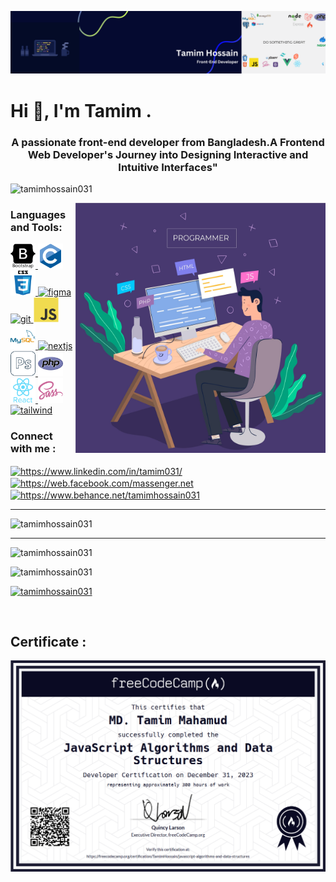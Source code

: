![logo](https://github.com/TamimHossain031/TamimHossain031/blob/main/Blue%20Dark%20and%20Dynamic%20Reddit%20Banner.png?raw=true)
<h1 align="left">Hi 👋, I'm Tamim .</h1>

<h3 align="center">A passionate front-end developer from Bangladesh.A Frontend Web Developer's Journey into Designing Interactive and Intuitive Interfaces"</h3>

<p align="left"> <img src="https://komarev.com/ghpvc/?username=tamimhossain031&label=Profile%20views&color=0e75b6&style=flat" alt="tamimhossain031" /> </p>
<div>
<img align='right' src='https://github.com/TamimHossain031/TamimHossain031/blob/main/2526393.jpg?raw=true' alt='aside-logo' width='400' height='400'/>
</div>




<h3 align="left">Languages and Tools:</h3>
<p align="left"> <a href="https://getbootstrap.com" target="_blank" rel="noreferrer"> <img src="https://raw.githubusercontent.com/devicons/devicon/master/icons/bootstrap/bootstrap-plain-wordmark.svg" alt="bootstrap" width="40" height="40"/> </a> <a href="https://www.cprogramming.com/" target="_blank" rel="noreferrer"> <img src="https://raw.githubusercontent.com/devicons/devicon/master/icons/c/c-original.svg" alt="c" width="40" height="40"/> </a> <a href="https://www.w3schools.com/css/" target="_blank" rel="noreferrer"> <img src="https://raw.githubusercontent.com/devicons/devicon/master/icons/css3/css3-original-wordmark.svg" alt="css3" width="40" height="40"/> </a> <a href="https://www.figma.com/" target="_blank" rel="noreferrer"> <img src="https://www.vectorlogo.zone/logos/figma/figma-icon.svg" alt="figma" width="40" height="40"/> </a> <a href="https://git-scm.com/" target="_blank" rel="noreferrer"> <img src="https://www.vectorlogo.zone/logos/git-scm/git-scm-icon.svg" alt="git" width="40" height="40"/> </a> <a href="https://developer.mozilla.org/en-US/docs/Web/JavaScript" target="_blank" rel="noreferrer"> <img src="https://raw.githubusercontent.com/devicons/devicon/master/icons/javascript/javascript-original.svg" alt="javascript" width="40" height="40"/> </a> <a href="https://www.mysql.com/" target="_blank" rel="noreferrer"> <img src="https://raw.githubusercontent.com/devicons/devicon/master/icons/mysql/mysql-original-wordmark.svg" alt="mysql" width="40" height="40"/> </a> <a href="https://nextjs.org/" target="_blank" rel="noreferrer"> <img src="https://cdn.worldvectorlogo.com/logos/nextjs-2.svg" alt="nextjs" width="40" height="40"/> </a> <a href="https://www.photoshop.com/en" target="_blank" rel="noreferrer"> <img src="https://raw.githubusercontent.com/devicons/devicon/master/icons/photoshop/photoshop-line.svg" alt="photoshop" width="40" height="40"/> </a> <a href="https://www.php.net" target="_blank" rel="noreferrer"> <img src="https://raw.githubusercontent.com/devicons/devicon/master/icons/php/php-original.svg" alt="php" width="40" height="40"/> </a> <a href="https://reactjs.org/" target="_blank" rel="noreferrer"> <img src="https://raw.githubusercontent.com/devicons/devicon/master/icons/react/react-original-wordmark.svg" alt="react" width="40" height="40"/> </a> <a href="https://sass-lang.com" target="_blank" rel="noreferrer"> <img src="https://raw.githubusercontent.com/devicons/devicon/master/icons/sass/sass-original.svg" alt="sass" width="40" height="40"/> </a> <a href="https://tailwindcss.com/" target="_blank" rel="noreferrer"> <img src="https://www.vectorlogo.zone/logos/tailwindcss/tailwindcss-icon.svg" alt="tailwind" width="40" height="40"/> </a> </p>
<h3 align="left">Connect with me :</h3>
<p align="left">
<a href="https://linkedin.com/in/https://www.linkedin.com/in/tamim031/" target="blank"><img align="center" src="https://raw.githubusercontent.com/rahuldkjain/github-profile-readme-generator/master/src/images/icons/Social/linked-in-alt.svg" alt="https://www.linkedin.com/in/tamim031/" height="30" width="40" /></a>
<a href="https://fb.com/https://web.facebook.com/massenger.net" target="blank"><img align="center" src="https://raw.githubusercontent.com/rahuldkjain/github-profile-readme-generator/master/src/images/icons/Social/facebook.svg" alt="https://web.facebook.com/massenger.net" height="30" width="40" /></a>
<a href="https://www.behance.net/https://www.behance.net/tamimhossain031" target="blank"><img align="center" src="https://raw.githubusercontent.com/rahuldkjain/github-profile-readme-generator/master/src/images/icons/Social/behance.svg" alt="https://www.behance.net/tamimhossain031" height="30" width="40" /></a>
</p>
<hr/>
<p align="left"><img  src="https://github-readme-stats.vercel.app/api/top-langs?username=tamimhossain031&show_icons=true&locale=en&layout=compact" alt="tamimhossain031" /></p>
<hr/>
<p align="left">&nbsp;<img align="left" src="https://github-readme-stats.vercel.app/api?username=tamimhossain031&show_icons=true&locale=en" alt="tamimhossain031" /></p>

<p align="left"><img align="left" src="https://github-readme-streak-stats.herokuapp.com/?user=tamimhossain031&" alt="tamimhossain031" /></p>
<br/>
<p align="left"> <a href="https://github.com/ryo-ma/github-profile-trophy"><img src="https://github-profile-trophy.vercel.app/?username=tamimhossain031" alt="tamimhossain031" /></a> </p>
<br/>
<h2>Certificate : </h2>
<p align='left'><img src='https://github.com/TamimHossain031/TamimHossain031/blob/main/Snip%20-%20Settings%20freeCodeCamp.org%20Mozilla%20Firefo.png?raw=true' width='800'/></p>

